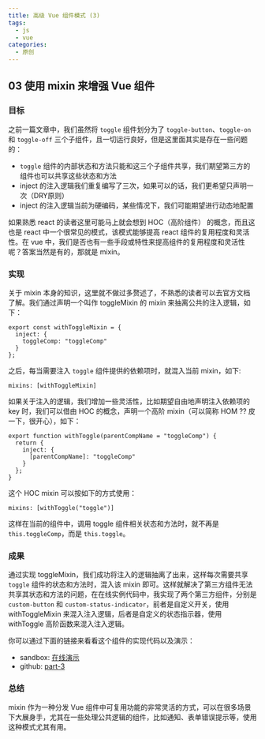 ```yaml
---
title: 高级 Vue 组件模式 (3)
tags:
  - js
  - vue
categories:
  - 原创
---
```

## 03 使用 mixin 来增强 Vue 组件

### 目标
之前一篇文章中，我们虽然将 `toggle` 组件划分为了 `toggle-button`、`toggle-on` 和 `toggle-off` 三个子组件，且一切运行良好，但是这里面其实是存在一些问题的：
* `toggle` 组件的内部状态和方法只能和这三个子组件共享，我们期望第三方的组件也可以共享这些状态和方法
* inject 的注入逻辑我们重复编写了三次，如果可以的话，我们更希望只声明一次（DRY原则）
* inject 的注入逻辑当前为硬编码，某些情况下，我们可能期望进行动态地配置

如果熟悉 react 的读者这里可能马上就会想到 HOC（高阶组件） 的概念，而且这也是 react 中一个很常见的模式，该模式能够提高 react 组件的复用程度和灵活性。在 vue 中，我们是否也有一些手段或特性来提高组件的复用程度和灵活性呢？答案当然是有的，那就是 mixin。

### 实现
关于 mixin 本身的知识，这里就不做过多赘述了，不熟悉的读者可以去官方文档了解。我们通过声明一个叫作 toggleMixin 的 mixin 来抽离公共的注入逻辑，如下：
```
export const withToggleMixin = {
  inject: {
    toggleComp: "toggleComp"
  }
};
```

之后，每当需要注入 `toggle` 组件提供的依赖项时，就混入当前 mixin，如下:
```
mixins: [withToggleMixin]
```

如果关于注入的逻辑，我们增加一些灵活性，比如期望自由地声明注入依赖项的 key 时，我们可以借由 HOC 的概念，声明一个高阶 mixin（可以简称 HOM ?? 皮一下，很开心），如下：
```
export function withToggle(parentCompName = "toggleComp") {
  return {
    inject: {
      [parentCompName]: "toggleComp"
    }
  };
}
```

这个 HOC mixin 可以按如下的方式使用：
```
mixins: [withToggle("toggle")]
```

这样在当前的组件中，调用 toggle 组件相关状态和方法时，就不再是 `this.toggleComp`，而是 `this.toggle`。

### 成果
通过实现 toggleMixin，我们成功将注入的逻辑抽离了出来，这样每次需要共享 `toggle` 组件的状态和方法时，混入该 mixin 即可。这样就解决了第三方组件无法共享其状态和方法的问题，在在线实例代码中，我实现了两个第三方组件，分别是 `custom-button` 和 `custom-status-indicator`，前者是自定义开关，使用 withToggleMixin 来混入注入逻辑，后者是自定义的状态指示器，使用 withToggle 高阶函数来混入注入逻辑。

你可以通过下面的链接来看看这个组件的实现代码以及演示：
* sandbox: [在线演示](https://codesandbox.io/s/myvynok37x)
* github: [part-3](https://github.com/haoliangwu/advanced-vue-component-patterns/tree/part-3)

### 总结
mixin 作为一种分发 Vue 组件中可复用功能的非常灵活的方式，可以在很多场景下大展身手，尤其在一些处理公共逻辑的组件，比如通知、表单错误提示等，使用这种模式尤其有用。